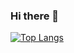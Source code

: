 ### Hi there 👋

[![Top Langs](https://github-readme-stats.vercel.app/api/top-langs/?username=MMarcimiano&hide_progress=true)](https://github.com/anuraghazra/github-readme-stats)
